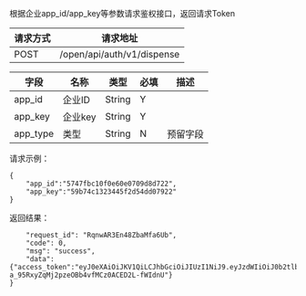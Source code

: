 根据企业app_id/app_key等参数请求鉴权接口，返回请求Token

请求方式|请求地址
----|---
POST|/open/api/auth/v1/dispense

字段|名称|类型|必填|描述
----|----|---|---|---
app_id|企业ID|String|Y|
app_key|企业key |String|Y|
app_type|类型|String|N|预留字段

请求示例：

```
{
	"app_id":"5747fbc10f0e60e0709d8d722",
	"app_key":"59b74c1323445f2d54dd07922"
}
```
返回结果：

```
    "request_id": "RqnwAR3En48ZbaMfa6Ub",
    "code": 0,
    "msg": "success",
    "data":{"access_token":"eyJ0eXAiOiJKV1QiLCJhbGciOiJIUzI1NiJ9.eyJzdWIiOiJ0b2tlbiIsImFwcElkIjoiNTc0N2ZiYzEwZjBlNjBlMDcwOWQ4ZDdkIiwiaXNzIjoiYXBpIiwiZXhwIjoxNTA3NTE1ODQ5LCJqdGkiOiI1OWNkYWVjOTIyZTlmMTRlNmI0YTkwNTIifQ.oPgr-a_95RxyZqMj2pzeOBb4vfMCz0ACED2L-fWIdnU"}
}

```
